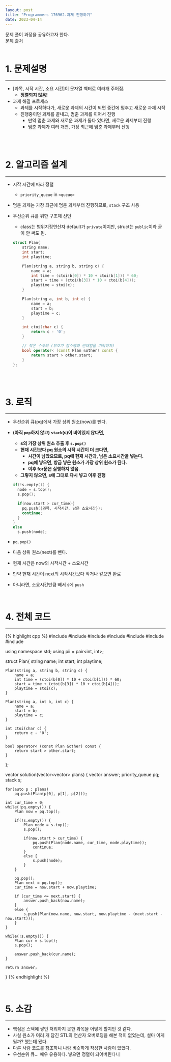 ```yaml
---
layout: post
title: "Programmers 176962.과제 진행하기"
date: 2023-04-14
---
```



문제 풀이 과정을 공유하고자 한다. <br/>
[문제 출처](https://school.programmers.co.kr/learn/courses/30/lessons/176962) <br/><br/>

# 1. 문제설명
<hr>

- [과목, 시작 시간, 소요 시간]이 문자열 벡터로 여러개 주어짐.
  - **정렬되지 않음!**
- 과제 해결 프로세스
  - 과제를 시작하다가, 새로운 과제의 시간이 되면 중간에 멈추고 새로운 과제 시작
  - 진행중이던 과제를 끝내고, 멈춘 과제를 이어서 진행
    - 만약 멈춘 과제와 새로운 과제가 둘다 있다면, 새로운 과제부터 진행
    - 멈춘 과제가 여러 개면, 가장 최근에 멈춘 과제부터 진행

<br/><br/>

# 2. 알고리즘 설계
<hr>

- 시작 시간에 따라 정렬
  - `priority_queue` in `<queue>`
- 멈춘 과제는 가장 최근에 멈춘 과제부터 진행하므로, `stack` 구조 사용
- 우선순위 큐를 위한 구조체 선언
  - class는 범위지정연산자 default가 `private`이지만, struct는 `public`이라 굳이 안 써도 됨.

  ```cpp
  struct Plan{
      string name;
      int start;
      int playtime;

      Plan(string a, string b, string c) {
          name = a;
          int time = (ctoi(b[0]) * 10 + ctoi(b[1])) * 60;
          start = time + (ctoi(b[3]) * 10 + ctoi(b[4]));
          playtime = stoi(c);
      }

      Plan(string a, int b, int c) {
          name = a;
          start = b;
          playtime = c;
      }

      int ctoi(char c) {
          return c - '0';
      }

      // 작은 수부터 (부호가 함수명과 반대임을 기억하자)
      bool operator< (const Plan &other) const {
          return start > other.start;
      }
  };
  ```

<br/><br/>

# 3. 로직
<hr>

- 우선순위 큐(pq)에서 가장 상위 원소(now)를 뺀다.
- **(아직 `pop`하지 않고) `stack`(s)이 비어있지 않다면,**
  - **s의 가장 상위 원소 추출 후 `s.pop()`**
  - **현재 시간보다 pq 원소의 시작 시간이 더 크다면,**
    - **시간이 남았으므로, pq에 현재 시간과, 남은 소요시간을 넣는다.**
    - **pq에 넣으면, 방금 넣은 원소가 가장 상위 원소가 된다.**
    - **이후 for문은 실행하지 않음.**
  - **그렇지 않으면, s에 그대로 다시 넣고 이후 진행**

  ```cpp
  if(!s.empty()) {
    node = s.top();
    s.pop();

    if(now.start > cur_time){
      pq.push({과목, 시작시간, 남은 소요시간});
      continue;
    }
  }
  else
    s.push(node);
  ```

- `pq.pop()`
- 다음 상위 원소(next)를 뺀다.
- 현재 시간은 now의 시작시간 + 소요시간
- 만약 현재 시간이 next의 시작시간보다 작거나 같으면 완료
- 아니라면, 소요시간만큼 빼서 s에 `push`


<br/>

# 4. 전체 코드
<hr>

{% highlight cpp %}
#include <string>
#include <vector>
#include <list>
#include <algorithm>
#include <queue>
#include <iostream>
#include <stack>

using namespace std;
using pii = pair<int, int>;

struct Plan{
    string name;
    int start;
    int playtime;
    
    Plan(string a, string b, string c) {
        name = a;
        int time = (ctoi(b[0]) * 10 + ctoi(b[1])) * 60;
        start = time + (ctoi(b[3]) * 10 + ctoi(b[4]));
        playtime = stoi(c);
    }
    
    Plan(string a, int b, int c) {
        name = a;
        start = b;
        playtime = c;
    }
    
    int ctoi(char c) {
        return c - '0';
    }
    
    bool operator< (const Plan &other) const {
        return start > other.start;
    }
};

vector<string> solution(vector<vector<string>> plans) {
    vector<string> answer;
    priority_queue<Plan> pq;
    stack<Plan> s;
    
    for(auto p : plans)
        pq.push(Plan(p[0], p[1], p[2]));    
    
    int cur_time = 0;
    while(!pq.empty()) {
        Plan now = pq.top();
        
        if(!s.empty()) {
            Plan node = s.top();
            s.pop();
            
            if(now.start > cur_time) {
                pq.push(Plan(node.name, cur_time, node.playtime));
                continue;
            }
            else {
                s.push(node);
            }
        }
        
        pq.pop();
        Plan next = pq.top();
        cur_time = now.start + now.playtime;
        
        if (cur_time <= next.start) {
            answer.push_back(now.name);
        }
        else {
            s.push(Plan(now.name, now.start, now.playtime - (next.start - now.start)));
        }
    }
    
    while(!s.empty()) {
        Plan cur = s.top();
        s.pop();
        
        answer.push_back(cur.name);
    }
    
    return answer;
}
{% endhighlight %}

<br/>


# 5. 소감
<hr>

- 핵심은 스택에 쌓인 처리하지 못한 과목을 어떻게 할지인 것 같다.
- 사실 원소가 여러 개 담긴 STL의 연산자 오버로딩을 해본 적이 없었는데, 설마 이게 될까? 했는데 됐다. 
- 다른 사람 코드를 참조하니 나랑 비슷하게 작성한 사람이 있었다.
- 우선순위 큐... 매우 유용하다. 넣으면 정렬이 되어버린다니